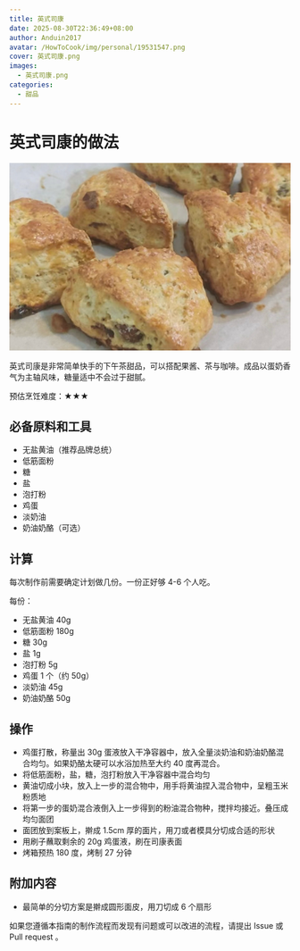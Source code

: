 ```yaml
---
title: 英式司康
date: 2025-08-30T22:36:49+08:00
author: Anduin2017
avatar: /HowToCook/img/personal/19531547.png
cover: 英式司康.png
images:
  - 英式司康.png
categories:
  - 甜品
---
```


# 英式司康的做法

![示例菜成品](./英式司康.png)

英式司康是非常简单快手的下午茶甜品，可以搭配果酱、茶与咖啡。成品以蛋奶香气为主轴风味，糖量适中不会过于甜腻。

预估烹饪难度：★★★

## 必备原料和工具

- 无盐黄油（推荐品牌总统）
- 低筋面粉
- 糖
- 盐
- 泡打粉
- 鸡蛋
- 淡奶油
- 奶油奶酪（可选）

## 计算

每次制作前需要确定计划做几份。一份正好够 4-6 个人吃。

每份：

- 无盐黄油 40g
- 低筋面粉 180g
- 糖 30g
- 盐 1g
- 泡打粉 5g
- 鸡蛋 1 个（约 50g）
- 淡奶油 45g
- 奶油奶酪 50g

## 操作

- 鸡蛋打散，称量出 30g 蛋液放入干净容器中，放入全量淡奶油和奶油奶酪混合均匀。如果奶酪太硬可以水浴加热至大约 40 度再混合。
- 将低筋面粉，盐，糖，泡打粉放入干净容器中混合均匀
- 黄油切成小块，放入上一步的混合物中，用手将黄油捏入混合物中，呈粗玉米粉质地
- 将第一步的蛋奶混合液倒入上一步得到的粉油混合物种，搅拌均接近。叠压成均匀面团
- 面团放到案板上，擀成 1.5cm 厚的面片，用刀或者模具分切成合适的形状
- 用刷子蘸取剩余的 20g 鸡蛋液，刷在司康表面
- 烤箱预热 180 度，烤制 27 分钟

## 附加内容

- 最简单的分切方案是擀成圆形面皮，用刀切成 6 个扇形

如果您遵循本指南的制作流程而发现有问题或可以改进的流程，请提出 Issue 或 Pull request 。
